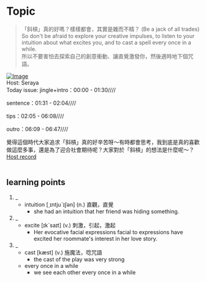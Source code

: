 # Topic

> 「斜槓」真的好嗎？樣樣都會，其實是雜而不精？ (Be a jack of all trades) <br>
> So don't be afraid to explore your creative impulses, to listen to your intuition about what excites you, and to cast a spell every once in a while. <br>
> 所以不要害怕去探索自己的創意衝動、讓直覺激發你，然後適時地下個咒語。 <br>

[![Image](https://cdn.voicetube.com/assets/thumbnails/ChUZ5A_2tyo.jpg)](https://www.youtube.com/embed/ChUZ5A_2tyo?rel=0&showinfo=0&cc_load_policy=0&controls=1&autoplay=1&iv_load_policy=3&playsinline=1&wmode=transparent&start=185&end=195&enablejsapi=1&origin=https://tw.voicetube.com&widgetid=1)<br>
Host: Seraya
<br>Today issue: jingle+intro：00:00 - 01:30////

sentence：01:31 - 02:04////

tips：02:05 - 06:08////

outro：06:09 - 06:47////

覺得這個時代大家追求「斜槓」真的好辛苦呀～有時都會思考，我到底是真的喜歡做這麼多事，還是為了迎合社會期待呢？大家對於「斜槓」的想法是什麼呢～？
<br>
[Host record](https://cdn.voicetube.com/everyday_records/4458/1594892872.mp3)
<br><br>
## learning points
1. _
	* intuition [͵ɪntjuˋɪʃən] (n.) 直觀，直覺
		- she had an intuition that her friend was hiding something.
2. _
	* excite [ɪkˋsaɪt] (v.) 刺激，引起，激起
		- Her evocative facial expressions facial to expressions have excited her roommate's interest in her love story.
3. _
	* cast [kæst] (v.) 施魔法，唸咒語
		- the cast of the play was very strong
	* every once in a while
		- we see each other every once in a while